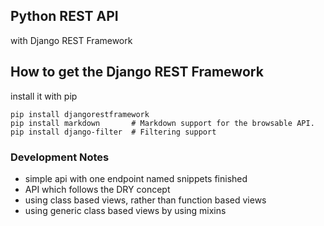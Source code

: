 ## Python REST API
with Django REST Framework

## How to get the Django REST Framework
install it with pip
```
pip install djangorestframework
pip install markdown       # Markdown support for the browsable API.
pip install django-filter  # Filtering support
```

### Development Notes
- simple api with one endpoint named snippets finished
- API which follows the DRY concept
- using class based views, rather than function based views
- using generic class based views by using mixins
